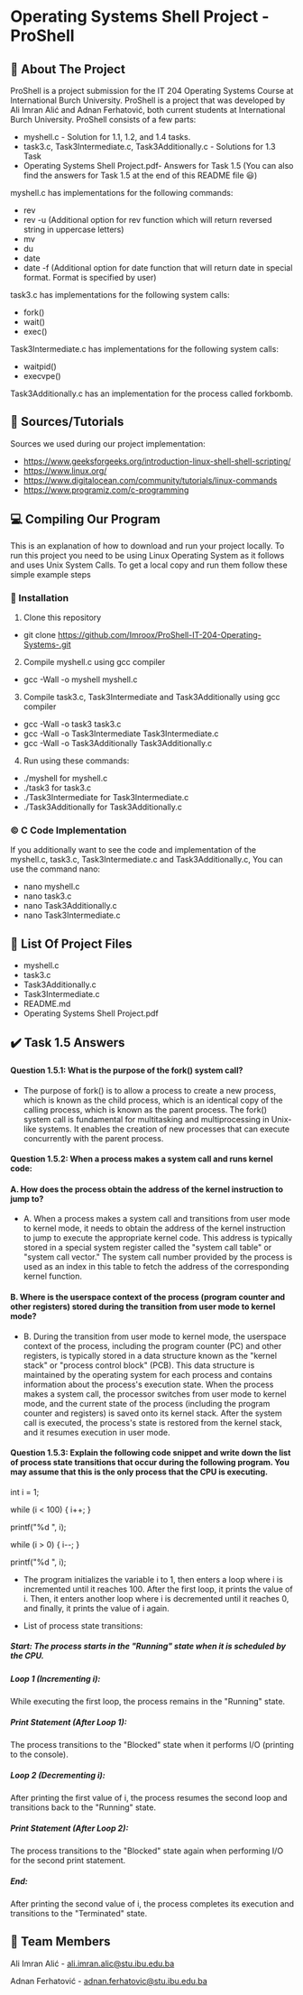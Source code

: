 # Operating Systems Shell Project - ProShell

## 💬 About The Project

ProShell is a project submission for the IT 204 Operating Systems Course at International Burch University. ProShell is a project that was developed by Ali Imran Alić and Adnan Ferhatović, both current students at International Burch University. ProShell consists of a few parts:
- myshell.c - Solution for 1.1, 1.2, and 1.4 tasks.
- task3.c, Task3Intermediate.c, Task3Additionally.c - Solutions for 1.3 Task
- Operating Systems Shell Project.pdf- Answers for Task 1.5 (You can also find the answers for Task 1.5 at the end of this README file 😃)

myshell.c has implementations for the following commands:
- rev 
- rev -u (Additional option for rev function which will return reversed string in uppercase letters)
- mv
- du
- date
- date -f (Additional option for date function that will return date in special format. Format is specified by user)


task3.c has implementations for the following system calls:
- fork()
- wait()
- exec()

Task3Intermediate.c has implementations for the following system calls:
- waitpid()
- execvpe()

Task3Additionally.c has an implementation for the process called forkbomb.

## 📄 Sources/Tutorials
Sources we used during our project implementation:
- https://www.geeksforgeeks.org/introduction-linux-shell-shell-scripting/ 
- https://www.linux.org/
- https://www.digitalocean.com/community/tutorials/linux-commands
- https://www.programiz.com/c-programming

## 💻 Compiling Our Program

This is an explanation of how to download and run your project locally. To run this project you need to be using Linux Operating System as it follows and uses Unix System Calls. To get a local copy and run them follow these simple example steps

### 🚀 Installation
1. Clone this repository
- git clone https://github.com/Imroox/ProShell-IT-204-Operating-Systems-.git
2. Compile myshell.c using gcc compiler
- gcc -Wall -o myshell myshell.c
3. Compile task3.c, Task3Intermediate and Task3Additionally using gcc compiler
- gcc -Wall -o task3 task3.c
- gcc -Wall -o Task3Intermediate Task3Intermediate.c
- gcc -Wall -o Task3Additionally Task3Additionally.c

4. Run using these commands:
- ./myshell for myshell.c
- ./task3 for task3.c
- ./Task3Intermediate for Task3Intermediate.c
- ./Task3Additionally for Task3Additionally.c

### © C Code Implementation
If you additionally want to see the code and implementation of the myshell.c, task3.c, Task3Intermediate.c and Task3Additionally.c, You can use the command nano:
- nano myshell.c
- nano task3.c
- nano Task3Additionally.c
- nano Task3Intermediate.c

## 📁 List Of Project Files
- myshell.c
- task3.c
- Task3Additionally.c
- Task3Intermediate.c
- README.md
- Operating Systems Shell Project.pdf

## ✔️ Task 1.5 Answers
#### Question 1.5.1: What is the purpose of the fork() system call? 

- The purpose of fork() is to allow a process to create a new process, which is known as the child process, which is an identical copy of the calling process, which is known as the parent process.
The fork() system call is fundamental for multitasking and multiprocessing in Unix-like systems. It enables the creation of new processes that can execute concurrently with the parent process.

#### Question 1.5.2: When a process makes a system call and runs kernel code:  

#### A. How does the process obtain the address of the kernel instruction to jump to? 

- A. When a process makes a system call and transitions from user mode to kernel mode, it needs to obtain the address of the kernel instruction to jump to execute the appropriate kernel code. This address is typically stored in a special system register called the "system call table" or "system call vector." The system call number provided by the process is used as an index in this table to fetch the address of the corresponding kernel function.

#### B. Where is the userspace context of the process (program counter and other registers) stored during the transition from user mode to kernel mode?

- B. During the transition from user mode to kernel mode, the userspace context of the process, including the program counter (PC) and other registers, is typically stored in a data structure known as the "kernel stack" or "process control block" (PCB). This data structure is maintained by the operating system for each process and contains information about the process's execution state. When the process makes a system call, the processor switches from user mode to kernel mode, and the current state of the process (including the program counter and registers) is saved onto its kernel stack. After the system call is executed, the process's state is restored from the kernel stack, and it resumes execution in user mode.

#### Question 1.5.3: Explain the following code snippet and write down the list of process state transitions that occur during the following program. You may assume that this is the only process that the CPU is executing.
 int i = 1;

while (i < 100) { i++; }

printf("%d ", i);

while (i > 0) { i--; }

printf("%d ", i);

- The program initializes the variable i to 1, then enters a loop where i is incremented until it reaches 100. After the first loop, it prints the value of i. Then, it enters another loop where i is decremented until it reaches 0, and finally, it prints the value of i again.

- List of process state transitions:

##### Start: The process starts in the "Running" state when it is scheduled by the CPU.

##### Loop 1 (Incrementing i):
While executing the first loop, the process remains in the "Running" state.

##### Print Statement (After Loop 1):
The process transitions to the "Blocked" state when it performs I/O (printing to the console).

##### Loop 2 (Decrementing i):
After printing the first value of i, the process resumes the second loop and transitions back to the "Running" state.

##### Print Statement (After Loop 2):
The process transitions to the "Blocked" state again when performing I/O for the second print statement.

##### End:
After printing the second value of i, the process completes its execution and transitions to the "Terminated" state.



##  👥 Team Members
 Ali Imran Alić - ali.imran.alic@stu.ibu.edu.ba

Adnan Ferhatović - adnan.ferhatovic@stu.ibu.edu.ba
